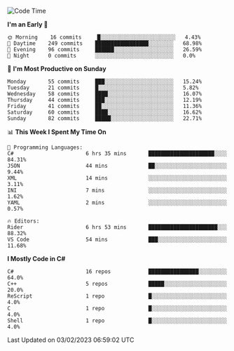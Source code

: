 <!--START_SECTION:waka-->
![Code Time](http://img.shields.io/badge/Code%20Time-899%20hrs%2053%20mins-blue)

**I'm an Early 🐤** 

```text
🌞 Morning    16 commits     █░░░░░░░░░░░░░░░░░░░░░░░░   4.43% 
🌆 Daytime    249 commits    █████████████████░░░░░░░░   68.98% 
🌃 Evening    96 commits     ██████░░░░░░░░░░░░░░░░░░░   26.59% 
🌙 Night      0 commits      ░░░░░░░░░░░░░░░░░░░░░░░░░   0.0%

```
📅 **I'm Most Productive on Sunday** 

```text
Monday       55 commits     ███░░░░░░░░░░░░░░░░░░░░░░   15.24% 
Tuesday      21 commits     █░░░░░░░░░░░░░░░░░░░░░░░░   5.82% 
Wednesday    58 commits     ████░░░░░░░░░░░░░░░░░░░░░   16.07% 
Thursday     44 commits     ███░░░░░░░░░░░░░░░░░░░░░░   12.19% 
Friday       41 commits     ██░░░░░░░░░░░░░░░░░░░░░░░   11.36% 
Saturday     60 commits     ████░░░░░░░░░░░░░░░░░░░░░   16.62% 
Sunday       82 commits     █████░░░░░░░░░░░░░░░░░░░░   22.71%

```


📊 **This Week I Spent My Time On** 

```text
💬 Programming Languages: 
C#                       6 hrs 35 mins       █████████████████████░░░░   84.31% 
JSON                     44 mins             ██░░░░░░░░░░░░░░░░░░░░░░░   9.44% 
XML                      14 mins             ░░░░░░░░░░░░░░░░░░░░░░░░░   3.11% 
INI                      7 mins              ░░░░░░░░░░░░░░░░░░░░░░░░░   1.62% 
YAML                     2 mins              ░░░░░░░░░░░░░░░░░░░░░░░░░   0.57%

🔥 Editors: 
Rider                    6 hrs 53 mins       ██████████████████████░░░   88.32% 
VS Code                  54 mins             ███░░░░░░░░░░░░░░░░░░░░░░   11.68%

```

**I Mostly Code in C#** 

```text
C#                       16 repos            ████████████████░░░░░░░░░   64.0% 
C++                      5 repos             █████░░░░░░░░░░░░░░░░░░░░   20.0% 
ReScript                 1 repo              █░░░░░░░░░░░░░░░░░░░░░░░░   4.0% 
C                        1 repo              █░░░░░░░░░░░░░░░░░░░░░░░░   4.0% 
Shell                    1 repo              █░░░░░░░░░░░░░░░░░░░░░░░░   4.0%

```



 Last Updated on 03/02/2023 06:59:02 UTC
<!--END_SECTION:waka-->
